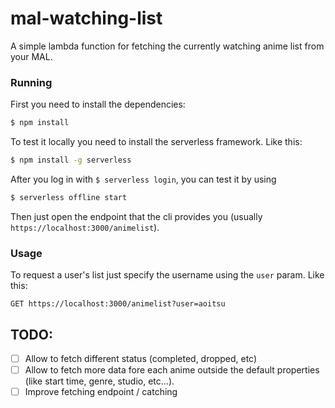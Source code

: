 # mal-watching-list

A simple lambda function for fetching the currently watching anime list from your MAL.

### Running

First you need to install the dependencies:

```sh
$ npm install
```

To test it locally you need to install the serverless framework. Like this:

```sh
$ npm install -g serverless
```

After you log in with `$ serverless login`, you can test it by using

```sh
$ serverless offline start
```

Then just open the endpoint that the cli provides you (usually `https://localhost:3000/animelist`).

### Usage

To request a user's list just specify the username using the `user` param. Like
this:

```http
GET https://localhost:3000/animelist?user=aoitsu
```

## TODO:

* [ ] Allow to fetch different status (completed, dropped, etc)
* [ ] Allow to fetch more data fore each anime outside the default properties (like start time, genre, studio, etc...).
* [ ] Improve fetching endpoint / catching
